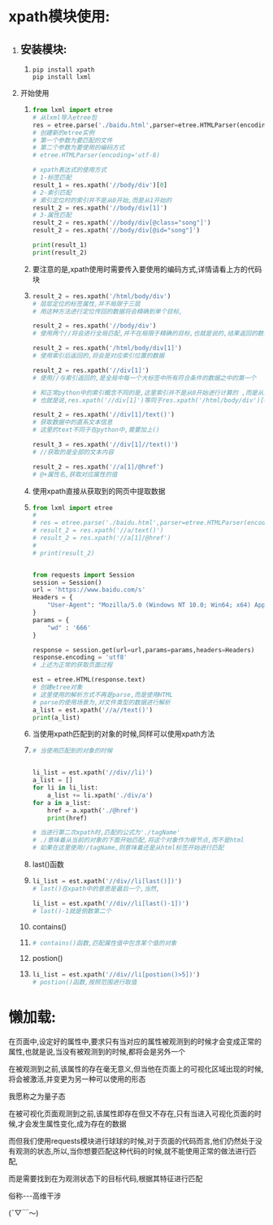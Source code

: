 # xpath模块使用:

1. ## 安装模块:

   1. ```
      pip install xpath
      pip install lxml
      ```

2. 开始使用

   1. ```python
      from lxml import etree
      # 从lxml导入etree包
      res = etree.parse('./baidu.html',parser=etree.HTMLParser(encoding="utf-8"))
      # 创建新的etree实例
      # 第一个参数为要匹配的文件
      # 第二个参数为要使用的编码方式
      # etree.HTMLParser(encoding='utf-8)
      
      # xpath表达式的使用方式
      # 1-标签匹配
      result_1 = res.xpath('//body/div')[0]
      # 2-索引匹配
      # 索引定位时的索引并不是从0开始,而是从1开始的
      result_2 = res.xpath('//body/div[1]')
      # 3-属性匹配
      result_2 = res.xpath('//body/div[@class="song"]')
      result_2 = res.xpath('//body/div[@id="song"]')
      
      print(result_1)
      print(result_2)
      ```

   2. 要注意的是,xpath使用时需要传入要使用的编码方式,详情请看上方的代码块

   3. ```python
      result_2 = res.xpath('/html/body/div')
      # 层层定位的标签属性,并不局限于三层
      # 用这种方法进行定位传回的数据将会精确到单个目标,
      
      result_2 = res.xpath('//body/div')
      # 使用两个//将会进行全局匹配,并不在局限于精确的目标,也就是说的,结果返回的数据不一定是head标签中的数据,也不一定是是body中的数据,这样匹配的将会是全局的数据
      
      result_2 = res.xpath('/html/body/div[1]')
      # 使用索引后返回的,将会是对应索引位置的数据
      
      result_2 = res.xpath('//div[1]')
      # 使用//与索引返回的,是全局中每一个大标签中所有符合条件的数据之中的第一个
      
      # 和正常python中的索引概念不同的是,这里索引并不是从0开始进行计算的 ,而是从开始计算的
      # 也就是说,res.xpath('//div[1]')等同于res.xpath('/html/body/div')[0]
      
      result_2 = res.xpath('//div[1]/text()')
      # 获取数据中的直系文本信息
      # 这里的text不同于在python中,需要加上()
      
      result_3 = res.xpath('//div[1]//text()')
      # //获取的是全部的文本内容
      
      result_2 = res.xpath('//a[1]/@href')
      # @+属性名,获取对应属性的值
      
      
      ```

   4. 使用xpath直接从获取到的网页中提取数据

   5. ```python
      from lxml import etree
      #
      # res = etree.parse('./baidu.html',parser=etree.HTMLParser(encoding="utf-8"))
      # result_2 = res.xpath('//a/text()')
      # result_2 = res.xpath('//a[1]/@href')
      #
      # print(result_2)
      
      
      from requests import Session
      session = Session()
      url = 'https://www.baidu.com/s'
      Headers = {
          "User-Agent": "Mozilla/5.0 (Windows NT 10.0; Win64; x64) AppleWebKit/537.36 (KHTML, like Gecko) Chrome/78.0.3904.108 Safari/537.36",
      }
      params = {
          "wd" : '666'
      }
      
      response = session.get(url=url,params=params,headers=Headers)
      response.encoding = 'utf8'
      # 上述为正常的获取页面过程
      
      est = etree.HTML(response.text)
      # 创建etree对象
      # 这里使用的解析方式不再是parse,而是使用HTML
      # parse的使用场景为,对文件类型的数据进行解析
      a_list = est.xpath('//a//text()')
      print(a_list)
      ```

   6. 当使用xpath匹配到的对象的时候,同样可以使用xpath方法

   7. ```python
      # 当使用匹配到的对象的时候
      
      
      li_list = est.xpath('//div//li)')
      a_list = []
      for li in li_list:
          a_list += li.xpath('./div/a')
      for a in a_list:
          href = a.xpath('./@href')
          print(href)
      
      # 当进行第二次xpath时,匹配的公式为'./tagName'
      # ./意味着从当前的对象的下面开始匹配,将这个对象作为根节点,而不是html
      # 如果在这里使用//tagName,则意味着还是从html标签开始进行匹配
      
      ```

   8. last()函数

   9. ```python
      li_list = est.xpath('//div//li[last()])')
      # last()在xpath中的意思是最后一个,当然,
      
      li_list = est.xpath('//div//li[last()-1])')
      # last()-1就是倒数第二个
      
      ```

   10. contains()

   11. ```python
       # contains()函数,匹配属性值中包含某个值的对象
       ```

   12. postion()

   13. ```python
       li_list = est.xpath('//div//li[postion()>5])')
       # postion()函数,按照范围进行取值
       ```




# 懒加载:

在页面中,设定好的属性中,要求只有当对应的属性被观测到的时候才会变成正常的属性,也就是说,当没有被观测到的时候,都将会是另外一个

在被观测到之前,该属性的存在毫无意义,但当他在页面上的可视化区域出现的时候,将会被激活,并变更为另一种可以使用的形态

我愿称之为量子态

在被可视化页面观测到之前,该属性即存在但又不存在,只有当进入可视化页面的时候,才会发生属性变化,成为存在的数据

而但我们使用requests模块进行球球的时候,对于页面的代码而言,他们仍然处于没有观测的状态,所以,当你想要匹配这种代码的时候,就不能使用正常的做法进行匹配,

而是需要找到在为观测状态下的目标代码,根据其特征进行匹配

俗称---高维干涉

(ˉ▽￣～) 

